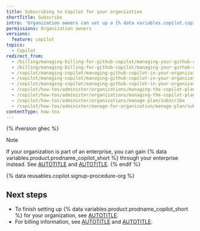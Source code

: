```yaml
---
title: Subscribing to Copilot for your organization
shortTitle: Subscribe
intro: 'Organization owners can set up a {% data variables.copilot.copilot_business_short %} plan for their organization.'
permissions: Organization owners
versions:
  feature: copilot
topics:
  - Copilot
redirect_from:
  - /billing/managing-billing-for-github-copilot/managing-your-github-copilot-business-subscription
  - /billing/managing-billing-for-github-copilot/managing-your-github-copilot-subscription-for-your-organization-or-enterprise
  - /copilot/managing-copilot/managing-github-copilot-in-your-organization/subscribing-to-copilot-for-your-organization
  - /copilot/managing-copilot/managing-github-copilot-in-your-organization/managing-the-copilot-subscription-for-your-organization/subscribing-to-copilot-for-your-organization
  - /copilot/managing-copilot/managing-github-copilot-in-your-organization/managing-the-copilot-plan-for-your-organization/subscribing-to-copilot-for-your-organization
  - /copilot/how-tos/administer/organizations/managing-the-copilot-plan-for-your-organization/subscribing-to-copilot-for-your-organization
  - /copilot/how-tos/administer/organizations/managing-the-copilot-plan-for-your-organization/subscribe
  - /copilot/how-tos/administer/organizations/manage-plan/subscribe
  - /copilot/how-tos/administer/manage-for-organization/manage-plan/subscribe
contentType: how-tos
---
```


{% ifversion ghec %}
>[!NOTE]
> If your organization is part of an enterprise, you can gain {% data variables.product.prodname_copilot_short %} through your enterprise instead. See [AUTOTITLE](/copilot/managing-copilot/managing-copilot-for-your-enterprise/subscribing-to-copilot-for-your-enterprise) and [AUTOTITLE](/copilot/managing-copilot/managing-copilot-for-your-enterprise/enabling-copilot-for-organizations-in-your-enterprise).
{% endif %}

{% data reusables.copilot.signup-procedure-org %}

## Next steps

* To finish setting up {% data variables.product.prodname_copilot_short %} for your organization, see [AUTOTITLE](/copilot/setting-up-github-copilot/setting-up-github-copilot-for-your-organization).
* For billing information, see [AUTOTITLE](/billing/managing-billing-for-github-copilot/about-billing-for-github-copilot#about-billing-for-github-copilot-business-and-github-copilot-enterprise) and [AUTOTITLE](/billing/managing-your-billing).

